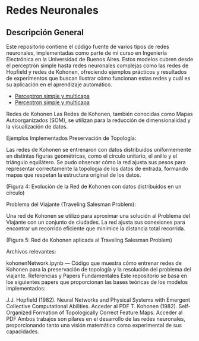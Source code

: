 # **Redes Neuronales**
## **Descripción General**
Este repositorio contiene el código fuente de varios tipos de redes neuronales, implementadas como parte de mi curso en Ingeniería Electrónica en la Universidad de Buenos Aires. Estos modelos cubren desde el perceptrón simple hasta redes neuronales complejas como las redes de Hopfield y redes de Kohonen, ofreciendo ejemplos prácticos y resultados de experimentos que buscan ilustrar cómo funcionan estas redes y cuál es su aplicación en el aprendizaje automático.

- [Perceptron simple y multicapa](docs/perceptron.md)
- [Perceptron simple y multicapa](docs/hopfield.md)

Redes de Kohonen
Las Redes de Kohonen, también conocidas como Mapas Autoorganizados (SOM), se utilizan para la reducción de dimensionalidad y la visualización de datos.

Ejemplos Implementados
Preservación de Topología:

Las redes de Kohonen se entrenaron con datos distribuidos uniformemente en distintas figuras geométricas, como el círculo unitario, el anillo y el triángulo equilátero.
Se pudo observar cómo la red ajusta sus pesos para representar correctamente la topología de los datos de entrada, formando mapas que respetan la estructura original de los datos.

(Figura 4: Evolución de la Red de Kohonen con datos distribuidos en un círculo)

Problema del Viajante (Traveling Salesman Problem):

Una red de Kohonen se utilizó para aproximar una solución al Problema del Viajante con un conjunto de ciudades. La red ajusta sus conexiones para encontrar un recorrido eficiente que minimice la distancia total recorrida.

(Figura 5: Red de Kohonen aplicada al Traveling Salesman Problem)

Archivos relevantes:

kohonenNetwork.ipynb — Código que muestra cómo entrenar redes de Kohonen para la preservación de topología y la resolución del problema del viajante.
Referencias y Papers Fundamentales
Este repositorio se basa en los siguientes papers que proporcionan las bases teóricas de los modelos implementados:

J.J. Hopfield (1982). Neural Networks and Physical Systems with Emergent Collective Computational Abilities. Acceder al PDF
T. Kohonen (1982). Self-Organized Formation of Topologically Correct Feature Maps. Acceder al PDF
Ambos trabajos son pilares en el desarrollo de las redes neuronales, proporcionando tanto una visión matemática como experimental de sus capacidades.
